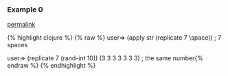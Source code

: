 ### Example 0
[permalink](#example-0)

{% highlight clojure %}
{% raw %}
user=> (apply str (replicate 7 \space))
       ; 7 spaces

user=> (replicate 7 (rand-int 10))
(3 3 3 3 3 3 3) ; the same number{% endraw %}
{% endhighlight %}


